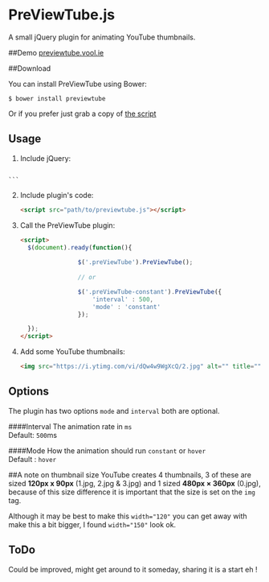 # PreViewTube.js
A small jQuery plugin for animating YouTube thumbnails.

##Demo
[previewtube.vool.ie](http://previewtube.vool.ie)

##Download

You can install PreViewTube using Bower:

``$ bower install previewtube``

Or if you prefer just grab a copy of [the script](https://raw.githubusercontent.com/vool/PreViewTube.js/master/previewtube.js)

## Usage

1. Include jQuery:

	```html
<script src="path/to/jquery.min.js"></script>

	```

2. Include plugin's code:

	```html
	<script src="path/to/previewtube.js"></script>
	```

3. Call the PreViewTube plugin:

	```html
	<script>
	  $(document).ready(function(){
	  
	  				$('.preViewTube').PreViewTube();
					
					// or
	
					$('.preViewTube-constant').PreViewTube({
						'interval' : 500,
						'mode' : 'constant'
					});
	
	  });
	</script>
	```

3. Add some YouTube thumbnails:

	```html
	<img src="https://i.ytimg.com/vi/dQw4w9WgXcQ/2.jpg" alt="" title="" width="150" class="preViewTube"/>'
	```

## Options

The plugin has two options `mode` and `interval` both are optional.

####Interval 
The animation rate in `ms`  
Default: `500`ms

####Mode 
How the animation should run 
`constant` or `hover`  
Default : `hover`

##A note on thumbnail size
YouTube creates 4 thumbnails, 3 of these are sized **120px x 90px** (1.jpg, 2.jpg & 3.jpg) and 1 sized **480px × 360px** (0.jpg), because of this size difference it is important that the size is set on the `img` tag.

Although it may be best to make this `width="120"` you can get away with make this a bit bigger, I found `width="150"` look ok.

## ToDo

Could be improved, might get around to it someday, sharing it is a start eh !